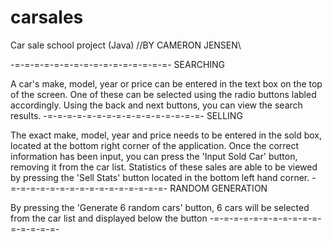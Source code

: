 # carsales
Car sale school project (Java)
//BY CAMERON JENSEN\\


-=-=-=-=-=-=-=-=-=-=-=-=-=-=-=-=-
SEARCHING

A car's make, model, year or price can be entered in the text box on the top of the screen.
One of these can be selected using the radio buttons labled accordingly.
Using the back and next buttons, you can view the search results.
-=-=-=-=-=-=-=-=-=-=-=-=-=-=-=-=-
SELLING

The exact make, model, year and price needs to be entered in the sold box, located at the bottom right corner of the application.
Once the correct information has been input, you can press the 'Input Sold Car' button, removing it from the car list.
Statistics of these sales are able to be viewed by pressing the 'Sell Stats' button located in the bottom left hand corner.
-=-=-=-=-=-=-=-=-=-=-=-=-=-=-=-=-
RANDOM GENERATION

By pressing the 'Generate 6 random cars' button, 6 cars will be selected from the car list and displayed below the button
-=-=-=-=-=-=-=-=-=-=-=-=-=-=-=-=-


